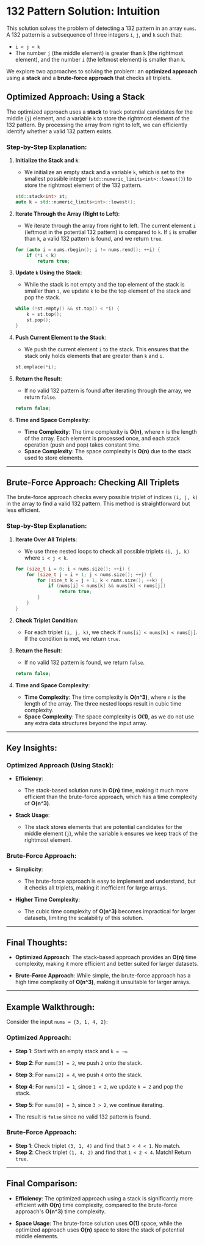 # 132 Pattern Solution: Intuition

This solution solves the problem of detecting a 132 pattern in an array `nums`. A 132 pattern is a subsequence of three integers `i`, `j`, and `k` such that:
- `i < j < k`
- The number `j` (the middle element) is greater than `k` (the rightmost element), and the number `i` (the leftmost element) is smaller than `k`.

We explore two approaches to solving the problem: an **optimized approach** using a **stack** and a **brute-force approach** that checks all triplets.

## Optimized Approach: Using a Stack

The optimized approach uses a **stack** to track potential candidates for the middle (`j`) element, and a variable `k` to store the rightmost element of the 132 pattern. By processing the array from right to left, we can efficiently identify whether a valid 132 pattern exists.

### Step-by-Step Explanation:

1. **Initialize the Stack and `k`**:
   - We initialize an empty stack and a variable `k`, which is set to the smallest possible integer (`std::numeric_limits<int>::lowest()`) to store the rightmost element of the 132 pattern.

   ```cpp
   std::stack<int> st;
   auto k = std::numeric_limits<int>::lowest();
   ```

2. **Iterate Through the Array (Right to Left)**:
   - We iterate through the array from right to left. The current element `i` (leftmost in the potential 132 pattern) is compared to `k`. If `i` is smaller than `k`, a valid 132 pattern is found, and we return `true`.

   ```cpp
   for (auto i = nums.rbegin(); i != nums.rend(); ++i) {
       if (*i < k)
           return true;
   ```

3. **Update `k` Using the Stack**:
   - While the stack is not empty and the top element of the stack is smaller than `i`, we update `k` to be the top element of the stack and pop the stack.

   ```cpp
   while (!st.empty() && st.top() < *i) {
       k = st.top();
       st.pop();
   }
   ```

4. **Push Current Element to the Stack**:
   - We push the current element `i` to the stack. This ensures that the stack only holds elements that are greater than `k` and `i`.

   ```cpp
   st.emplace(*i);
   ```

5. **Return the Result**:
   - If no valid 132 pattern is found after iterating through the array, we return `false`.

   ```cpp
   return false;
   ```

6. **Time and Space Complexity**:
   - **Time Complexity**: The time complexity is **O(n)**, where `n` is the length of the array. Each element is processed once, and each stack operation (push and pop) takes constant time.
   - **Space Complexity**: The space complexity is **O(n)** due to the stack used to store elements.

---

## Brute-Force Approach: Checking All Triplets

The brute-force approach checks every possible triplet of indices `(i, j, k)` in the array to find a valid 132 pattern. This method is straightforward but less efficient.

### Step-by-Step Explanation:

1. **Iterate Over All Triplets**:
   - We use three nested loops to check all possible triplets `(i, j, k)` where `i < j < k`.

   ```cpp
   for (size_t i = 0; i < nums.size(); ++i) {
       for (size_t j = i + 1; j < nums.size(); ++j) {
           for (size_t k = j + 1; k < nums.size(); ++k) {
               if (nums[i] < nums[k] && nums[k] < nums[j])
                   return true;
           }
       }
   }
   ```

2. **Check Triplet Condition**:
   - For each triplet `(i, j, k)`, we check if `nums[i] < nums[k] < nums[j]`. If the condition is met, we return `true`.

3. **Return the Result**:
   - If no valid 132 pattern is found, we return `false`.

   ```cpp
   return false;
   ```

4. **Time and Space Complexity**:
   - **Time Complexity**: The time complexity is **O(n^3)**, where `n` is the length of the array. The three nested loops result in cubic time complexity.
   - **Space Complexity**: The space complexity is **O(1)**, as we do not use any extra data structures beyond the input array.

---

## Key Insights:

### Optimized Approach (Using Stack):
- **Efficiency**:
  - The stack-based solution runs in **O(n)** time, making it much more efficient than the brute-force approach, which has a time complexity of **O(n^3)**.
  
- **Stack Usage**:
  - The stack stores elements that are potential candidates for the middle element (`j`), while the variable `k` ensures we keep track of the rightmost element.

### Brute-Force Approach:
- **Simplicity**:
  - The brute-force approach is easy to implement and understand, but it checks all triplets, making it inefficient for large arrays.
  
- **Higher Time Complexity**:
  - The cubic time complexity of **O(n^3)** becomes impractical for larger datasets, limiting the scalability of this solution.

---

## Final Thoughts:

- **Optimized Approach**: The stack-based approach provides an **O(n)** time complexity, making it more efficient and better suited for larger datasets.
  
- **Brute-Force Approach**: While simple, the brute-force approach has a high time complexity of **O(n^3)**, making it unsuitable for larger arrays.

---

## Example Walkthrough:

Consider the input `nums = {3, 1, 4, 2}`:

### Optimized Approach:
- **Step 1**: Start with an empty stack and `k = -∞`.
- **Step 2**: For `nums[3] = 2`, we push `2` onto the stack.
- **Step 3**: For `nums[2] = 4`, we push `4` onto the stack.
- **Step 4**: For `nums[1] = 1`, since `1 < 2`, we update `k = 2` and pop the stack.
- **Step 5**: For `nums[0] = 3`, since `3 > 2`, we continue iterating.

- The result is `false` since no valid 132 pattern is found.

### Brute-Force Approach:
- **Step 1**: Check triplet `(3, 1, 4)` and find that `3 < 4 < 1`. No match.
- **Step 2**: Check triplet `(1, 4, 2)` and find that `1 < 2 < 4`. Match! Return `true`.

---

## Final Comparison:

- **Efficiency**: The optimized approach using a stack is significantly more efficient with **O(n)** time complexity, compared to the brute-force approach's **O(n^3)** time complexity.
  
- **Space Usage**: The brute-force solution uses **O(1)** space, while the optimized approach uses **O(n)** space to store the stack of potential middle elements.

